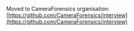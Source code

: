 Moved to CameraForensics organisation: [https://github.com/CameraForensics/interview](https://github.com/CameraForensics/interview)
